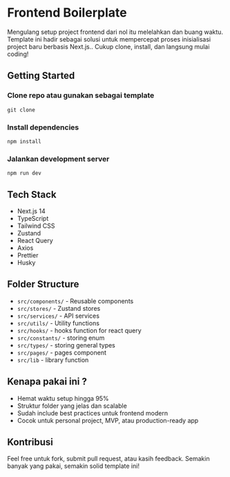 # Frontend Boilerplate
Mengulang setup project frontend dari nol itu melelahkan dan buang waktu. Template ini hadir sebagai solusi untuk mempercepat proses inisialisasi project baru berbasis Next.js.. Cukup clone, install, dan langsung mulai coding!

## Getting Started

### Clone repo atau gunakan sebagai template
`git clone `

### Install dependencies
`npm install`

### Jalankan development server
`npm run dev`

## Tech Stack
- Next.js 14
- TypeScript
- Tailwind CSS
- Zustand
- React Query
- Axios
- Prettier
- Husky

## Folder Structure
- `src/components/` - Reusable components
- `src/stores/` - Zustand stores
- `src/services/` - API services
- `src/utils/` - Utility functions
- `src/hooks/` - hooks function for react query
- `src/constants/` - storing enum
- `src/types/` - storing general types
- `src/pages/` - pages component
- `src/lib` - library function

## Kenapa pakai ini ?
- Hemat waktu setup hingga 95%
- Struktur folder yang jelas dan scalable
- Sudah include best practices untuk frontend modern
- Cocok untuk personal project, MVP, atau production-ready app

## Kontribusi
Feel free untuk fork, submit pull request, atau kasih feedback. Semakin banyak yang pakai, semakin solid template ini!

